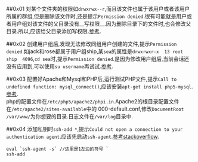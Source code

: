 ##0x01
对某个文件夹的权限如`drwxrwx--r`,而且该文件也属于该用户或者该用户所属的群组,但是删除该文件时,还是提示`Permission denied`.很有可能就是用户或者用户组对该文件的父目录没有__写权限__.因为删除目录下的文件时,也会修改父目录.所以,应该给父目录添加写权限.[参考](http://askubuntu.com/questions/455000/group-permissions-allow-but-still-get-permission-denied).

##0x02
创建用户组后,发现无法修改同组用户创建的文件,提示`Permission denied`.如jack和rose都属于用户组ship,某`sea`的属性是`drwxrwxr-x  13 root ship  4096`,`cd sea`时,提示`Permission denied`.是因为修改用户组后,当前会话还没有应用到,可以使用`su username`再试试.[参考](http://superuser.com/questions/373115/why-cant-i-delete-a-file-where-i-have-group-write-permissions-on).

##0x03
配置好Apache和Mysql和PHP后,运行测试PHP文件,提示`Call to undefined function: mysql_connect()`,应该安装`apt-get install php5-mysql`.[参考](http://go2linux.garron.me/Fatal-error-Call-to-undefined-function-mysql_connect/).  
php的配置文件在`/etc/php5/apache2/phpi.in`.Apache2的根目录配置文件在`/etc/apache2/sites-available`中的 000-default.conf,修改`DocumentRoot /var/www/`为你想要的目录.日志文件在`/var/log`目录中.

##0x04
添加私钥时`ssh-add *`,提示`Could not open a connection to your authentication agent`.应该先启动`ssh-agent`.[参考stackoverflow](http://stackoverflow.com/questions/17846529/could-not-open-a-connection-to-your-authentication-agent).

	eval `ssh-agent -s` //这里是1左边的符号 `
	ssh-add
